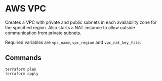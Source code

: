 # AWS VPC

Creates a VPC with private and public subnets in each availability zone for the specified region.  Also starts a NAT instance to allow outside communication from private subnets.

Required variables are `vpc_name`, `vpc_region` and `vpc_nat_key_file`.

## Commands

    terraform plan
    terraform apply
